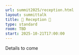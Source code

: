 ```yaml
---
url: summit2025/reception.html
layout: summittalk
title: 🌟 Reception 🌟
type: standard
room: TBD
start: 2025-10-21T17:00:00
---
```


<div class="font-google font-medium">

Details to come

</div>